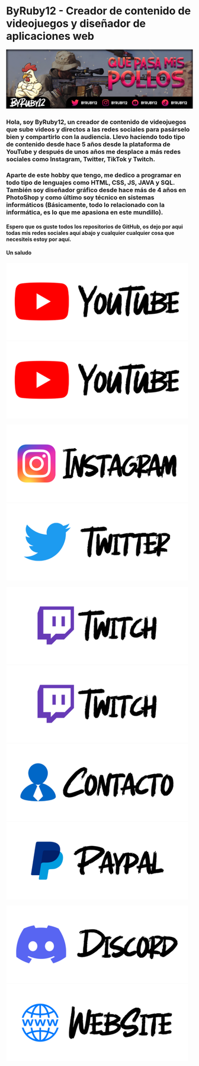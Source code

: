 # ByRuby12 - Creador de contenido de videojuegos y diseñador de aplicaciones web

![Portada](imagenes/banner.png)

### Hola, soy ByRuby12, un creador de contenido de videojuegos que sube videos y directos a las redes sociales para pasárselo bien y compartirlo con la audiencia. Llevo haciendo todo tipo de contenido desde hace 5 años desde la plataforma de YouTube y después de unos años me desplace a más redes sociales como Instagram, Twitter, TikTok y Twitch.

### Aparte de este hobby que tengo, me dedico a programar en todo tipo de lenguajes como HTML, CSS, JS, JAVA y SQL. También soy diseñador gráfico desde hace más de 4 años en PhotoShop y como último soy técnico en sistemas informáticos (Básicamente, todo lo relacionado con la informática, es lo que me apasiona en este mundillo).

#### Espero que os guste todos los repositorios de GitHub, os dejo por aqui todas mis redes sociales aquí abajo y cualquier cualquier cosa que necesiteis estoy por aquí. 
#### Un saludo

<a href="https://www.youtube.com/@ByRuby12"> <img width="490" height="208" src="imagenes/panel_youtube.png" alt="Canal Principal"></a> <a href="https://youtube.com/@ByRuby12EXTRA"> <img width="490" height="208" src="imagenes/panel_youtube.png" alt="Canal Secundario"></a>

<a href="https://instagram.com/ByRuby12"> <img width="490" height="208" src="imagenes/panel_instagram.png" alt="Instagram"></a> <a href="https://twitter.com/byruby12"> <img width="490" height="208" src="imagenes/panel_twitter.png" alt="Twitter"></a>

<a href="http://vm.tiktok.com/byruby12"> <img width="490" height="208" src="imagenes/panel_twitch.png" alt="TikTok"></a> <a href="https://twitch.com/byruby12_official"> <img width="490" height="208" src="imagenes/panel_twitch.png" alt="Twitch"></a>
<a href="mailto:byruby12.contacto@gmail.com"> <img width="490" height="208" src="imagenes/panel_gmail.png" alt="Contacto"></a> <a href="https://www.paypal.me/Byruby12"> <img width="490" height="208" src="imagenes/panel_paypal.png" alt="PayPal"></a>

<a href="https://www.youtube.com/@ByRuby12"> <img width="490" height="208" src="imagenes/panel_discord.png" alt="Discord"></a> <a href="https://comunidad-byruby12.jimdosite.com"> <img width="490" height="208" src="imagenes/panel_website.png" alt="WebSite"></a>
